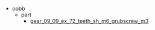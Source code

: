 * oobb
  * part
    * [gear_09_09_ex_72_teeth_sh_m6_grubscrew_m3](oobb/part/gear_09_09_ex_72_teeth_sh_m6_grubscrew_m3)
